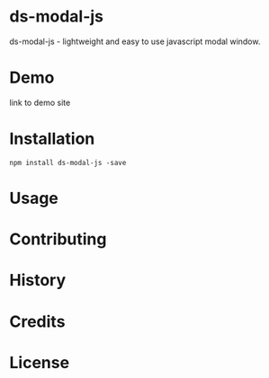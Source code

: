 # ds-modal-js
ds-modal-js - lightweight and easy to use javascript modal window.

# Demo
link to demo site

# Installation
```
npm install ds-modal-js -save
```

# Usage

# Contributing

# History

# Credits

# License
